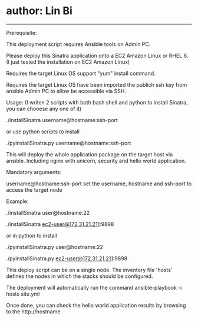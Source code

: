 # author: Lin Bi
-------------------------------------------

Prerequisite:

This deployment script requires Ansible tools on Admin PC.

Please deploy this Sinatra application onto a EC2 Amazon Linux or RHEL 6. (I just tested the installation on EC2 Amazon Linux)

Requires the target Linux OS support "yum" install command.

Requires the target Linux OS have been imported the publich ssh key from ansible Admin PC to allow be accessible via SSH.


Usage: (I writen 2 scripts with both bash shell and python to install Sinatra, you can chooese any one of it)

./installSinatra username@hostname:ssh-port

or use python scripts to install

./pyinstallSinatra.py username@hostname:ssh-port

This will deploy the whole application package on the target host via ansible. Including nginx with unicorn, security and hello world application.


Mandatory arguments:

username@hostname:ssh-port      set the username, hostname and ssh-port to access the target node

Example:

./installSinatra user@hostname:22

./installSinatra ec2-user@172.31.21.211:9898

or in python to install

./pyinstallSinatra.py user@hostname:22

./pyinstallSinatra.py ec2-user@172.31.21.211:9898


This deploy script can be on a single node. The inventory file 'hosts' defines the nodes in which the stacks should be configured.

The deployment will automatically run the command ansible-playbook -i hosts site.yml

Once done, you can check the hello world application results by browsing to the http://hostname
